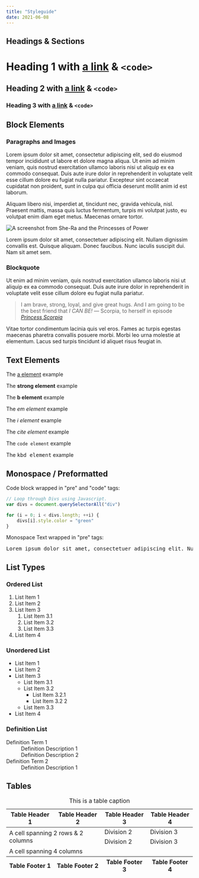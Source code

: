 ```yaml
---
title: "Styleguide"
date: 2021-06-08
---
```


## Headings & Sections

<h1 role="presentation">Heading 1 with <a href="#">a link</a> &amp; <code>&lt;code&gt;</code></h1>
<h2 role="presentation">Heading 2 with <a href="#">a link</a> &amp; <code>&lt;code&gt;</code></h2>
<h3 role="presentation">Heading 3 with <a href="#">a link</a> &amp; <code>&lt;code&gt;</code></h3>

## Block Elements

### Paragraphs and Images

Lorem ipsum dolor sit amet, consectetur adipiscing elit, sed do eiusmod tempor incididunt ut labore et dolore magna aliqua. Ut enim ad minim veniam, quis nostrud exercitation ullamco laboris nisi ut aliquip ex ea commodo consequat. Duis aute irure dolor in reprehenderit in voluptate velit esse cillum dolore eu fugiat nulla pariatur. Excepteur sint occaecat cupidatat non proident, sunt in culpa qui officia deserunt mollit anim id est laborum.

Aliquam libero nisi, imperdiet at, tincidunt nec, gravida vehicula, nisl. Praesent mattis, massa quis luctus fermentum, turpis mi volutpat justo, eu volutpat enim diam eget metus. Maecenas ornare tortor.

![A screenshot from She-Ra and the Princesses of Power](https://shera.gay/gay.jpeg)

Lorem ipsum dolor sit amet, consectetuer adipiscing elit. Nullam dignissim convallis est. Quisque aliquam. Donec faucibus. Nunc iaculis suscipit dui. Nam sit amet sem.

### Blockquote

Ut enim ad minim veniam, quis nostrud exercitation ullamco laboris nisi ut aliquip ex ea commodo consequat. Duis aute irure dolor in reprehenderit in voluptate velit esse cillum dolore eu fugiat nulla pariatur.

> I am brave, strong, loyal, and give great hugs. And I am going to be the best friend that _I CAN BE!_
> — Scorpia, to herself in episode <cite><a href="https://she-raandtheprincessesofpower.fandom.com/wiki/Scorpia">Princess Scorpia</a></cite>

Vitae tortor condimentum lacinia quis vel eros. Fames ac turpis egestas maecenas pharetra convallis posuere morbi. Morbi leo urna molestie at elementum. Lacus sed turpis tincidunt id aliquet risus feugiat in.

## Text Elements

The [a element](#) example

The **strong element** example

The **b element** example

The _em element_ example

The _i element_ example

The <cite>cite element</cite> example

The `code element` example

The <kbd>kbd element</kbd> example

## Monospace / Preformatted

Code block wrapped in "pre" and "code" tags:

```javascript
// Loop through Divs using Javascript.
var divs = document.querySelectorAll("div")

for (i = 0; i < divs.length; ++i) {
	divs[i].style.color = "green"
}
```

Monospace Text wrapped in "pre" tags:

<pre>Lorem ipsum dolor sit amet, consectetuer adipiscing elit. Nullam dignissim convallis est. Quisque aliquam. Donec faucibus. Nunc iaculis suscipit dui. Nam sit amet sem. Aliquam libero nisi, imperdiet at, tincidunt nec, gravida vehicula, nisl.</pre>

## List Types

### Ordered List

1. List Item 1
2. List Item 2
3. List Item 3
   1. List Item 3.1
   2. List Item 3.2
   3. List Item 3.3
4. List Item 4

### Unordered List

- List Item 1
- List Item 2
- List Item 3
  - List Item 3.1
  - List Item 3.2
    - List Item 3.2.1
    - List Item 3.2 2
  - List Item 3.3
- List Item 4

### Definition List

<dl>
	<dt>Definition Term 1</dt>
	<dd>Definition Description 1</dd>
	<dd>Definition Description 2</dd>
	<dt>Definition Term 2</dt>
	<dd>Definition Description 1</dd>
</dl>

## Tables

<table>
	<caption>This is a table caption</caption>
	<thead>
		<tr>
			<th>Table Header 1</th>
			<th>Table Header 2</th>
			<th>Table Header 3</th>
			<th>Table Header 4</th>
		</tr>
	</thead>
	<tbody>
		<tr> 
			<td colspan="2" rowspan="2">A cell spanning 2 rows & 2 columns</td>
			<td>Division 2</td>
			<td>Division 3</td>
		</tr>
		<tr>
			<td>Division 2</td>
			<td>Division 3</td>
		</tr>
		<tr>
			<td colspan="4">A cell spanning 4 columns</td>
		</tr>
	</tbody>
	<tfoot>
		<tr>
			<th>Table Footer 1</th>
			<th>Table Footer 2</th>
			<th>Table Footer 3</th>
			<th>Table Footer 4</th>
		</tr>
	</tfoot>
</table>
